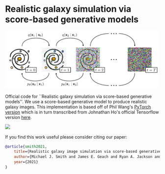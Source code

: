 # Realistic galaxy simulation via score-based generative models

<img src="./figs/ddpm.png" width="500px"></img>

Official code for ``Realistic galaxy simulation via score-based generative
models''.  We use a score-based generative model to produce realistic galaxy
images.  This implementation is based off of Phil Wang's <a
href="https://github.com/lucidrains/denoising-diffusion-pytorch">PyTorch
version</a> which is in turn transcribed from Johnathan Ho's official
Tensorflow version <a
href="https://github.com/hojonathanho/diffusion">here</a>. 

<img src="./figs/shuffled_letters.png" width="500px"><img>

If you find this work useful please consider citing our paper:

```bibtex
@article{smith2021,
    title={Realistic galaxy image simulation via score-based generative models},
    author={Michael J. Smith and James E. Geach and Ryan A. Jackson and Nikhil Arora and Connor Stone and St{\'{e}}ephane Courteau},
    year={2021}
}
```
